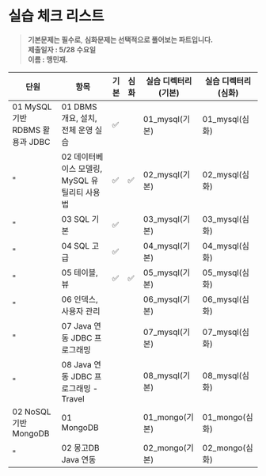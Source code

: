 # 실습 체크 리스트

> **기본문제는 필수로**, **심화문제는 선택적으로 풀어보는 파트입니다.**   
> **제출일자 : 5/28 수요일**   
> **이름 : 맹민재.**   


| 단원                            | 항목                                           | 기본 | 심화 | 실습 디렉터리 (기본) | 실습 디렉터리 (심화)    |
|---------------------------------|------------------------------------------------|------|------|------------------------|--------------------------|
| 01 MySQL 기반 RDBMS 활용과 JDBC | 01 DBMS 개요, 설치, 전체 운영 실습            | ✅   |      | 01_mysql(기본)        | 01_mysql(심화)          |
|"                                 | 02 데이터베이스 모델링, MySQL 유틸리티 사용법 | ✅   |   ✅   | 02_mysql(기본)        | 02_mysql(심화)          |
|"                                 | 03 SQL 기본                                   | ✅   |      | 03_mysql(기본)        | 03_mysql(심화)          |
|"                                 | 04 SQL 고급                                   | ✅   |      | 04_mysql(기본)        | 04_mysql(심화)          |
|"                                 | 05 테이블, 뷰                                 | ✅   |   ✅   | 05_mysql(기본)        | 05_mysql(심화)          |
|"                                 | 06 인덱스, 사용자 관리                        |    |      | 06_mysql(기본)        | 06_mysql(심화)          |
|"                                 | 07 Java 연동 JDBC 프로그래밍                 |    |      | 07_mysql(기본)        | 07_mysql(심화)          |
|"                                 | 08 Java 연동 JDBC 프로그래밍 - Travel        |    |      | 08_mysql(기본)        | 08_mysql(심화)          |
| 02 NoSQL 기반 MongoDB          | 01 MongoDB                                    |    |      | 01_mongo(기본)        | 01_mongo(심화)          |
|"                                 | 02 몽고DB Java 연동                           |    |      | 02_mongo(기본)        | 02_mongo(심화)          |

